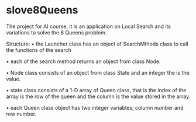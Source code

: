 # slove8Queens

The project for AI course, it is an application on Local Search and its variations to solve the 8 Queens problem.

Structure:
• the Launcher class has an object of SearchMthods class to call the
functions of the search

• each of the search method returns an object from class Node.

• Node class consists of an object from class State and an integer the is
the value.

• state class consists of a 1-D array of Queen class, that is the index of
the array is the row of the queen and the column is the value stored in
the array.

• each Queen class object has two integer variables; column number and
row number.